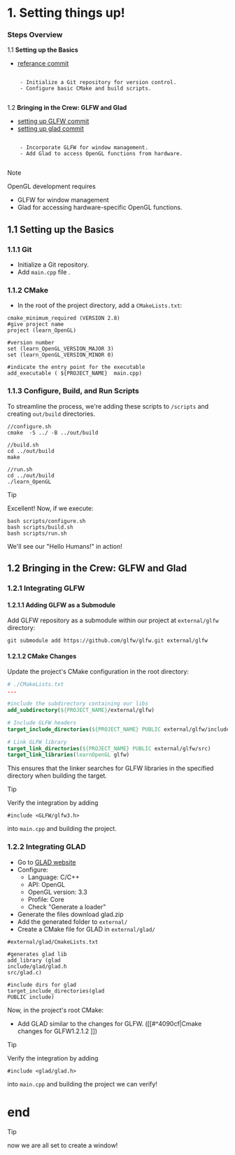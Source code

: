 # 1. Setting things up!
### Steps Overview


1.1 **Setting up the Basics**
- [referance commit](https://github.com/PakaVishwaTeja/LearnOpenGL/commit/7716ab9463355a68dddc1e10ab9db890d5402815)
```
    
    - Initialize a Git repository for version control.
    - Configure basic CMake and build scripts.
    
```
1.2 **Bringing in the Crew: GLFW and Glad**
- [setting up GLFW commit](https://github.com/PakaVishwaTeja/LearnOpenGL/commit/2a907a9549feace1287f3276c3363b59ad863f25)
- [setting up glad commit](https://github.com/PakaVishwaTeja/LearnOpenGL/commit/2cebcf8914fbb1ccd03c63ec7e52039b09408cde)
```
	
	- Incorporate GLFW for window management.
    - Add Glad to access OpenGL functions from hardware.
    
```

>[!NOTE]
>OpenGL development requires 
>- GLFW for window management 
>- Glad for accessing hardware-specific OpenGL functions.

## 1.1 **Setting up the Basics**
### 1.1.1 Git
- Initialize a Git repository. 
- Add `main.cpp` file .
### 1.1.2 CMake
-  In the root of the project directory, add a `CMakeLists.txt`:
```
cmake_minimum_required (VERSION 2.8)
#give project name
project (learn_OpenGL)

#version number
set (learn_OpenGL_VERSION_MAJOR 3)
set (learn_OpenGL_VERSION_MINOR 0)

#indicate the entry point for the executable
add_executable ( ${PROJECT_NAME}  main.cpp)

```
### 1.1.3 Configure, Build, and Run Scripts

To streamline the process, we're adding these scripts to `/scripts` and creating `out/build` directories.

```
//configure.sh
cmake  -S ../ -B ../out/build

//build.sh
cd ../out/build
make

//run.sh
cd ../out/build
./learn_OpenGL
```

>[!TIP] 
>Excellent! Now, if we execute:
>
>```
>bash scripts/configure.sh 
>bash scripts/build.sh 
>bash scripts/run.sh 
>```
>We'll see our "Hello Humans!" in action!



## 1.2 **Bringing in the Crew: GLFW and Glad**
### 1.2.1  Integrating GLFW

#### 1.2.1.1 Adding GLFW as a Submodule

Add GLFW repository as a submodule within our project at `external/glfw` directory:

```
git submodule add https://github.com/glfw/glfw.git external/glfw
```

#### 1.2.1.2 CMake Changes

Update the project's CMake configuration in the root directory:

```cmake
# ./CMakeLists.txt
...

#include the subdirectory containing our libs
add_subdirectory(${PROJECT_NAME}/external/glfw)

# Include GLFW headers
target_include_directories(${PROJECT_NAME} PUBLIC external/glfw/include)

# Link GLFW library
target_link_directories(${PROJECT_NAME} PUBLIC external/glfw/src)
target_link_libraries(learnOpenGL glfw)

```

This ensures that the linker searches for GLFW libraries in the specified directory when building the target.


>[!TIP]
>Verify the integration by adding 
>
>```
>#include <GLFW/glfw3.h>
>```
>
> into `main.cpp` and building the project.


### 1.2.2  Integrating GLAD

- Go to [GLAD website](https://glad.dav1d.de/)
- Configure:
    - Language: C/C++
    - API: OpenGL
    - OpenGL version: 3.3
    - Profile: Core
    - Check "Generate a loader"
- Generate the files download glad.zip
- Add the generated folder to `external/`
- Create a CMake file for GLAD in `external/glad/`
```
#external/glad/CmakeLists.txt

#generates glad lib 
add_library (glad
include/glad/glad.h
src/glad.c)

#include dirs for glad
target_include_directories(glad
PUBLIC include)
```

Now, in the project's root CMake:
- Add GLAD similar to the changes for GLFW. ([[#^4090cf|Cmake changes for GLFW1.2.1.2 ]])


>[!TIP]
>Verify the integration by adding
>```
>#include <glad/glad.h>
>```
>into `main.cpp` and building the project we can verify!


# end

>[!TIP]
>now we are all set to create a window!
>